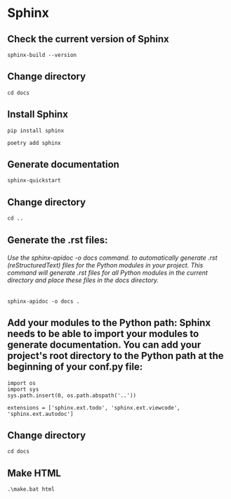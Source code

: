 # Sphinx

## Check the current version of Sphinx
```
sphinx-build --version
```


## Change directory
```
cd docs
```

## Install Sphinx
```
pip install sphinx
```

```
poetry add sphinx
```


## Generate documentation
```
sphinx-quickstart
```

## Change directory
```
cd ..
```

## Generate the .rst files: 
###### Use the sphinx-apidoc -o docs command. to automatically generate .rst (reStructuredText) files for the Python modules in your project. This command will generate .rst files for all Python modules in the current directory and place these files in the docs directory.
```
sphinx-apidoc -o docs .
```

## Add your modules to the Python path: Sphinx needs to be able to import your modules to generate documentation. You can add your project's root directory to the Python path at the beginning of your conf.py file:
```
import os
import sys
sys.path.insert(0, os.path.abspath('..'))

extensions = ['sphinx.ext.todo', 'sphinx.ext.viewcode', 'sphinx.ext.autodoc']
```

## Change directory
```
cd docs
```

## Make HTML
```
.\make.bat html
```
